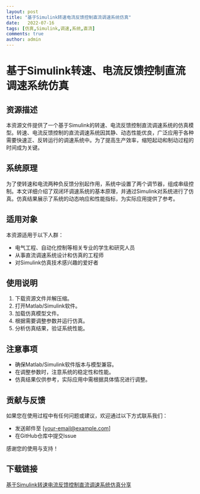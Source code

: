 ```yaml
---
layout: post
title: "基于Simulink转速电流反馈控制直流调速系统仿真"
date:   2022-07-16
tags: [仿真,Simulink,调速,系统,直流]
comments: true
author: admin
---
```

# 基于Simulink转速、电流反馈控制直流调速系统仿真

## 资源描述

本资源文件提供了一个基于Simulink的转速、电流反馈控制直流调速系统的仿真模型。转速、电流反馈控制的直流调速系统因其静、动态性能优良，广泛应用于各种需要快速正、反转运行的调速系统中。为了提高生产效率，缩短起动和制动过程的时间成为关键。

## 系统原理

为了使转速和电流两种负反馈分别起作用，系统中设置了两个调节器，组成串级控制。本文详细介绍了双闭环调速系统的基本原理，并通过Simulink对系统进行了仿真。仿真结果展示了系统的动态响应和性能指标，为实际应用提供了参考。

## 适用对象

本资源适用于以下人群：
- 电气工程、自动化控制等相关专业的学生和研究人员
- 从事直流调速系统设计和仿真的工程师
- 对Simulink仿真技术感兴趣的爱好者

## 使用说明

1. 下载资源文件并解压缩。
2. 打开Matlab/Simulink软件。
3. 加载仿真模型文件。
4. 根据需要调整参数并运行仿真。
5. 分析仿真结果，验证系统性能。

## 注意事项

- 确保Matlab/Simulink软件版本与模型兼容。
- 在调整参数时，注意系统的稳定性和性能。
- 仿真结果仅供参考，实际应用中需根据具体情况进行调整。

## 贡献与反馈

如果您在使用过程中有任何问题或建议，欢迎通过以下方式联系我们：
- 发送邮件至 [your-email@example.com]
- 在GitHub仓库中提交Issue

感谢您的使用与支持！

## 下载链接

[基于Simulink转速电流反馈控制直流调速系统仿真分享](https://pan.quark.cn/s/a3bf9f9e2dff)